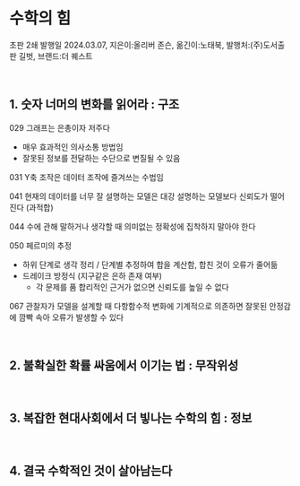 # 수학의 힘

초판 2쇄 발행일 2024.03.07,  지은이:올리버 존슨,  옮긴이:노태북,  발행처:(주)도서출판 길벗,  브랜드:더 퀘스트

<br>
 

## **1. 숫자 너머의 변화를 읽어라 : 구조**

029 그래프는 은총이자 저주다
- 매우 효과적인 의사소통 방법임
- 잘못된 정보를 전달하는 수단으로 변질될 수 있음

031 Y축 조작은 데이터 조작에 즐겨쓰는 수법임

041 현재의 데이터를 너무 잘 설명하는 모델은 대강 설명하는 모델보다 신뢰도가 떨어진다 (과적합)

044 수에 관해 말하거나 생각할 때 의미없는 정확성에 집착하지 말아야 한다

050 페르미의 추정
- 하위 단계로 생각 정리 / 단계별 추정하여 합을 계산함, 합친 것이 오류가 줄어듦
- 드레이크 방정식 (지구같은 은하 존재 여부)
  - 각 문제를 품 합리적인 근거가 없으면 신뢰도를 높일 수 없다

067 관찰자가 모델을 설계할 때 다항함수적 변화에 기계적으로 의존하면 잘못된 안정감에 깜빡 속아 오류가 발생할 수 있다

<br>


## **2. 불확실한 확률 싸움에서 이기는 법 : 무작위성**

<br>


## **3. 복잡한 현대사회에서 더 빟나는 수학의 힘 : 정보**

<br>


## **4. 결국 수학적인 것이 살아남는다**

